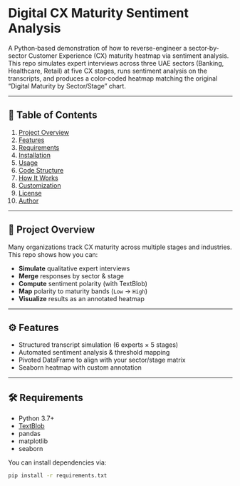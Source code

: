 # Digital CX Maturity Sentiment Analysis

A Python‐based demonstration of how to reverse-engineer a sector‐by‐sector Customer Experience (CX) maturity heatmap via sentiment analysis.  
This repo simulates expert interviews across three UAE sectors (Banking, Healthcare, Retail) at five CX stages, runs sentiment analysis on the transcripts, and produces a color‐coded heatmap matching the original “Digital Maturity by Sector/Stage” chart.

---

## 📝 Table of Contents

1. [Project Overview](#project-overview)  
2. [Features](#features)  
3. [Requirements](#requirements)  
4. [Installation](#installation)  
5. [Usage](#usage)  
6. [Code Structure](#code-structure)  
7. [How It Works](#how-it-works)  
8. [Customization](#customization)  
9. [License](#license)  
10. [Author](#author)  

---

## 🎯 Project Overview

Many organizations track CX maturity across multiple stages and industries. This repo shows how you can:

- **Simulate** qualitative expert interviews  
- **Merge** responses by sector & stage  
- **Compute** sentiment polarity (with TextBlob)  
- **Map** polarity to maturity bands (`Low` → `High`)  
- **Visualize** results as an annotated heatmap  

---

## ⚙️ Features

- Structured transcript simulation (6 experts × 5 stages)  
- Automated sentiment analysis & threshold mapping  
- Pivoted DataFrame to align with your sector/stage matrix  
- Seaborn heatmap with custom annotation  

---

## 🛠️ Requirements

- Python 3.7+  
- [TextBlob](https://textblob.readthedocs.io/en/dev/)  
- pandas  
- matplotlib  
- seaborn  

You can install dependencies via:

```bash
pip install -r requirements.txt
